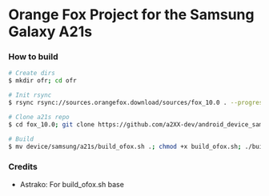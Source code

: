 # Orange Fox Project for the Samsung Galaxy A21s

### How to build ###

```bash
# Create dirs
$ mkdir ofr; cd ofr

# Init rsync
$ rsync rsync://sources.orangefox.download/sources/fox_10.0 . --progress -a

# Clone a21s repo
$ cd fox_10.0; git clone https://github.com/a2XX-dev/android_device_samsung_a21s -b fox-10.0 device/samsung/a21s

# Build
$ mv device/samsung/a21s/build_ofox.sh .; chmod +x build_ofox.sh; ./build.sh
```

### Credits
* Astrako: For build_ofox.sh base
